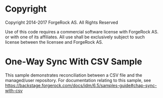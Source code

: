 Copyright
=============
Copyright 2014-2017 ForgeRock AS. All Rights Reserved

Use of this code requires a commercial software license with ForgeRock AS.
or with one of its affiliates. All use shall be exclusively subject
to such license between the licensee and ForgeRock AS.
# One-Way Sync With CSV Sample

This sample demonstrates reconciliation between a CSV file and the managed/user
repository. For documentation relating to this sample, see
https://backstage.forgerock.com/docs/idm/6.5/samples-guide#chap-sync-with-csv
